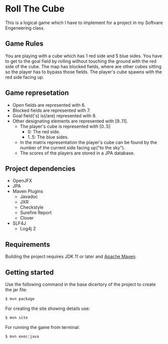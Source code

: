 # Roll The Cube

This is a logical game which I have to implement for a project in my Softvare Engeneering class.

## Game Rules

You are playing with a cube which has 1 red side and 5 blue sides.
You have to get to the goal field by rolling without touching the ground with the red side of the cube. 
The map has blocked fields, where are other cubes sitting so the player has to bypass those fields.
The player's cube spawns with the red side facing up.

## Game represetation

  * Open fields are represented with 6.
  * Blocked fields are represented with 7.
  * Goal field('s) is(/are) represented with 8.
  * Other designating elements are represented with [9..11].
	* The player's cube is represented with [0..5]
		* 0: The red side.
		* 1..5: The blue sides.
	* In the matrix representation the player's cube can be found by the number of the current side facing up("to the sky").
	* The scores of the players are stored in a JPA database.

## Project dependencies

  * OpenJFX
  * JPA
  * Maven Plugins
    * Javadoc
    * JXR
    * Checkstyle
    * Surefire Report
    * Clover
  * SLF4J
    * Log4j 2

## Requirements

Building the project requires JDK 11 or later and [Apache Maven](https://maven.apache.org/).

## Getting started

Use the following command in the base dicertory of the project to create the jar file:

```bash
$ mvn package
```

For creating the site showing details use:

```bash
$ mvn site
```

For running the game from terminal:

```bash
$ mvn exec:java
```

